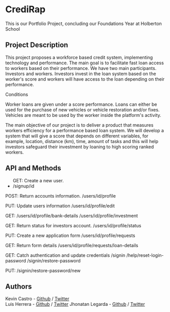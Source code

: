 # CrediRap

This is our Portfolio Project, concluding our Foundations Year at Holberton School

## Project Description

<p>This project proposes a workforce based credit system, implementing technology and performance. The main goal is to facilitate fast loan access to workers based on their performance. We have two main participants. Investors and workers. Investors invest in the loan system based on the worker's score and workers will have access to the loan depending on their performance.</p>

<p>Conditions</p>

<p>Worker loans are given under a score performance. Loans can either be used for the purchase of new vehicles or vehicle restoration and/or fixes. Vehicles are meant to be used by the worker inside the platform's activity.</p>

<p>The main objective of our project is to deliver a product that measures workers efficiency for a performance based loan system. We will develop a system that will give a score that depends on different variables, for example, location, distance (km), time, amount of tasks and this will help investors safeguard their investment by loaning to high scoring ranked workers.</p>

## API and Methods
 
<ul>
GET: Create a new user.
    <li>/signup/id</li>
</ul>
POST: Return accounts information.
/users/id/profile

PUT: Update users information
/users/id/profile/edit

GET:
/users/id/profile/bank-details
/users/id/profile/investment

GET: Return status for investors account.
/users/id/profile/status

PUT: Create a new application form
/users/id/profile/requests

GET: Return form details
/users/id/profile/requests/loan-details

GET: Catch authentication and update credentials
/signin
/help/reset-login-password
/signin/restore-password

PUT:
/signin/restore-password/new


## Authors
Kevin Castro - [Github](https://github.com/KevinCastroP) / [Twitter](https://twitter.com/ccali_k)  
Luis Herrera - [Github](https://github.com/lh1008) / [Twitter](https://twitter.com/lh1008)
Jhonatan Legarda - [Github](https://github.com/steven-cruz) / [Twitter](https://twitter.com/JhonatanLegarda
)
